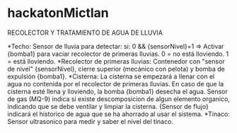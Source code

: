 # hackatonMictlan

RECOLECTOR Y TRATAMIENTO DE AGUA DE LLUVIA

*Techo: 
    Sensor de lluvia para detectar:
        si: 
            0 && {sensorNivel}=1 => Activar {bomba1} para vaciar recolector de primeras lluvias.
            0 = no está lloviendo.
            1 = está lloviendo.
*Recolector de primeras lluvias: 
    Contenedor con "sensor de nivel" {sensorNivel}, cierre superior (mecánico con pelota) y bomba de expulsión {bomba1}.
*Cisterna:
    La cisterna se empezará a llenar con el agua no contenida por el recolector de primeras lluvias.
    En caso de que la cisterna esté llena y lloviendo, la bomba {bomba1} desecha el agua.
    Sensor de gas (MQ-9) indica si existe descomposicion de algun elemento organico, indicando que se debe ventilar y limpiar la cisterna.
    {Sensor de flujo} indicará el historico de agua que se ha ahorrado al usar el sistema.
*Tinaco: 
    Sensor ultrasonico para medir y saber el nivel del tinaco.
